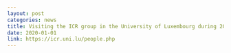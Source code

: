 ```yaml
---
layout: post
categories: news
title: Visiting the ICR group in the University of Luxembourg during 2020
date: 2020-01-01
link: https://icr.uni.lu/people.php
---
```


